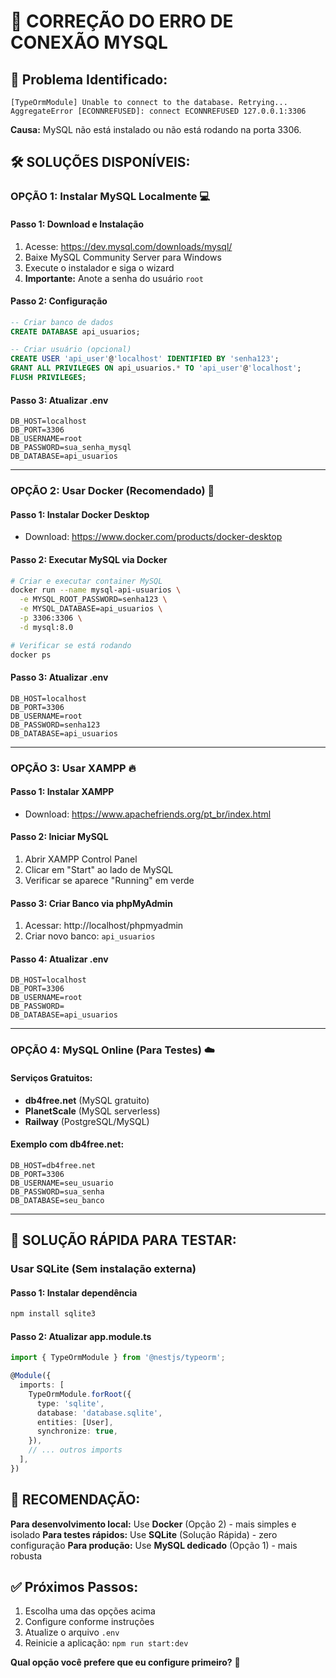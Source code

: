 # 🔧 CORREÇÃO DO ERRO DE CONEXÃO MYSQL

## 🔴 **Problema Identificado:**

```
[TypeOrmModule] Unable to connect to the database. Retrying...
AggregateError [ECONNREFUSED]: connect ECONNREFUSED 127.0.0.1:3306
```

**Causa:** MySQL não está instalado ou não está rodando na porta 3306.

## 🛠️ **SOLUÇÕES DISPONÍVEIS:**

### **OPÇÃO 1: Instalar MySQL Localmente** 💻

#### **Passo 1: Download e Instalação**

1. Acesse: https://dev.mysql.com/downloads/mysql/
2. Baixe MySQL Community Server para Windows
3. Execute o instalador e siga o wizard
4. **Importante:** Anote a senha do usuário `root`

#### **Passo 2: Configuração**

```sql
-- Criar banco de dados
CREATE DATABASE api_usuarios;

-- Criar usuário (opcional)
CREATE USER 'api_user'@'localhost' IDENTIFIED BY 'senha123';
GRANT ALL PRIVILEGES ON api_usuarios.* TO 'api_user'@'localhost';
FLUSH PRIVILEGES;
```

#### **Passo 3: Atualizar .env**

```env
DB_HOST=localhost
DB_PORT=3306
DB_USERNAME=root
DB_PASSWORD=sua_senha_mysql
DB_DATABASE=api_usuarios
```

---

### **OPÇÃO 2: Usar Docker (Recomendado)** 🐳

#### **Passo 1: Instalar Docker Desktop**

- Download: https://www.docker.com/products/docker-desktop

#### **Passo 2: Executar MySQL via Docker**

```bash
# Criar e executar container MySQL
docker run --name mysql-api-usuarios \
  -e MYSQL_ROOT_PASSWORD=senha123 \
  -e MYSQL_DATABASE=api_usuarios \
  -p 3306:3306 \
  -d mysql:8.0

# Verificar se está rodando
docker ps
```

#### **Passo 3: Atualizar .env**

```env
DB_HOST=localhost
DB_PORT=3306
DB_USERNAME=root
DB_PASSWORD=senha123
DB_DATABASE=api_usuarios
```

---

### **OPÇÃO 3: Usar XAMPP** 🔥

#### **Passo 1: Instalar XAMPP**

- Download: https://www.apachefriends.org/pt_br/index.html

#### **Passo 2: Iniciar MySQL**

1. Abrir XAMPP Control Panel
2. Clicar em "Start" ao lado de MySQL
3. Verificar se aparece "Running" em verde

#### **Passo 3: Criar Banco via phpMyAdmin**

1. Acessar: http://localhost/phpmyadmin
2. Criar novo banco: `api_usuarios`

#### **Passo 4: Atualizar .env**

```env
DB_HOST=localhost
DB_PORT=3306
DB_USERNAME=root
DB_PASSWORD=
DB_DATABASE=api_usuarios
```

---

### **OPÇÃO 4: MySQL Online (Para Testes)** ☁️

#### **Serviços Gratuitos:**

- **db4free.net** (MySQL gratuito)
- **PlanetScale** (MySQL serverless)
- **Railway** (PostgreSQL/MySQL)

#### **Exemplo com db4free.net:**

```env
DB_HOST=db4free.net
DB_PORT=3306
DB_USERNAME=seu_usuario
DB_PASSWORD=sua_senha
DB_DATABASE=seu_banco
```

---

## 🚀 **SOLUÇÃO RÁPIDA PARA TESTAR:**

### **Usar SQLite (Sem instalação externa)**

#### **Passo 1: Instalar dependência**

```bash
npm install sqlite3
```

#### **Passo 2: Atualizar app.module.ts**

```typescript
import { TypeOrmModule } from '@nestjs/typeorm';

@Module({
  imports: [
    TypeOrmModule.forRoot({
      type: 'sqlite',
      database: 'database.sqlite',
      entities: [User],
      synchronize: true,
    }),
    // ... outros imports
  ],
})
```

## 🎯 **RECOMENDAÇÃO:**

**Para desenvolvimento local:** Use **Docker** (Opção 2) - mais simples e isolado
**Para testes rápidos:** Use **SQLite** (Solução Rápida) - zero configuração
**Para produção:** Use **MySQL dedicado** (Opção 1) - mais robusta

## ✅ **Próximos Passos:**

1. Escolha uma das opções acima
2. Configure conforme instruções
3. Atualize o arquivo `.env`
4. Reinicie a aplicação: `npm run start:dev`

**Qual opção você prefere que eu configure primeiro?** 🤔
